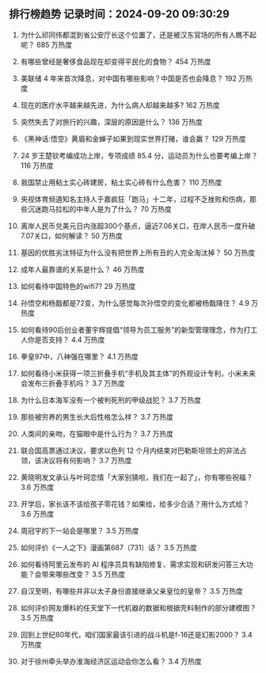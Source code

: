 
## 排行榜趋势 记录时间：2024-09-20 09:30:29
  
  1. 为什么祁同伟都混到省公安厅长这个位置了，还是被汉东官场的所有人瞧不起呢？ 685 万热度
    
  2. 有哪些曾经是奢侈食品现在却变得平民化的食物？ 454 万热度
    
  3. 美联储 4 年来首次降息，对中国有哪些影响？中国是否也会降息？ 192 万热度
    
  4. 现在的医疗水平越来越先进，为什么病人却越来越多? 162 万热度
    
  5. 突然失去了对旅行的兴趣，深层的原因是什么？ 136 万热度
    
  6. 《黑神话:悟空》黄眉和金蝉子如果到现实世界打赌，谁会赢？ 129 万热度
    
  7. 24 岁王楚钦考编成功上岸，专项成绩 85.4 分，运动员为什么也要考编上岸？ 116 万热度
    
  8. 我国禁止用粘土实心砖建房，粘土实心砖有什么危害？ 110 万热度
    
  9. 央视体育频道知名主持人于嘉疯狂「跑马」十二年，过程不乏挫败和伤病，那些沉迷跑马拉松的中年人是为了什么？ 70 万热度
    
  10. 离岸人民币兑美元日内涨超300个基点，逼近7.06关口，在岸人民币一度升破7.07关口，如何解读？ 50 万热度
    
  11. 基因的优胜劣汰特征为什么没有把世界上所有丑的人完全淘汰掉？ 50 万热度
    
  12. 成年人最靠谱的关系是什么？ 46 万热度
    
  13. 如何看待中国特色的wifi7? 29 万热度
    
  14. 孙悟空和杨戬都是72变，为什么感觉每次孙悟空的变化都被杨戬降住？ 4.9 万热度
    
  15. 如何看待90后创业者董宇辉提倡“领导为员工服务”的新型管理理念，作为打工人你是否支持？ 4.4 万热度
    
  16. 拳皇97中，八神强在哪里？ 4.1 万热度
    
  17. 如何看待小米获得一项三折叠手机“手机及其主体”的外观设计专利，小米未来会发布三折叠手机吗？ 3.7 万热度
    
  18. 为什么日本海军没有一个被判死刑的甲级战犯？ 3.7 万热度
    
  19. 那些被穷养的男生长大后性格怎么样？ 3.7 万热度
    
  20. 人类间的亲吻，在猫眼中是什么行为？ 3.7 万热度
    
  21. 联合国高票通过决议，要求以色列 12 个月内结束对巴勒斯坦领土的非法占领，该决议将有何影响？ 3.7 万热度
    
  22. 黄晓明发文承认与叶珂恋情「大家别猜啦，我们在一起了」，你有哪些祝福？ 3.6 万热度
    
  23. 开学后，家长该不该给孩子零花钱？如果给，给多少合适？用什么方式给？ 3.6 万热度
    
  24. 周冠宇的下一站会是哪里？ 3.5 万热度
    
  25. 如何评价《一人之下》漫画第687（731）话？ 3.5 万热度
    
  26. 如何看待阿里云发布的 AI 程序员具有缺陷修复、需求实现和研发问答三大功能？会带来哪些改变？ 3.5 万热度
    
  27. 自汉至明，有哪些并非以太子身份直接继承父亲皇位的皇帝？ 3.5 万热度
    
  28. 如何评价网友爆料的任天堂下一代机器的数据和根据壳料制作的部分建模图？ 3.5 万热度
    
  29. 回到上世纪80年代，咱们国家最该引进的战斗机是f-16还是幻影2000？ 3.4 万热度
    
  30. 对于徐州牵头举办淮海经济区运动会你怎么看？ 3.4 万热度
    